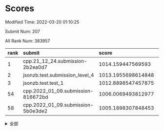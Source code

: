 # Scores

Modified Time: 2022-03-20 01:10:25

Submit Num: 207

All Rank Num: 383957

| rank |               submit               |       score        |       sigma        | pk_num |
| :--- | :--------------------------------- | :----------------- | :----------------- | :----- |
| 1    | cpp.21_12_24.submission-2b2ea0d7   | 1014.159447569593  | 0.8084610206119043 | 7419   |
| 2    | jsonzb.test.submission_level_4     | 1013.1955698614848 | 0.8009256432500838 | 7419   |
| 3    | jsonzb.test.test_1                 | 1012.8898547457875 | 0.7833719530239758 | 7422   |
| 54   | cpp.2022_01_09.submission-816672bd | 1006.0069493812977 | 0.7238659492455348 | 7418   |
| 58   | cpp.2022_01_09.submission-5b0e3de2 | 1005.1898307848453 | 0.7289019764017785 | 7422   |


<details>
<summary>全部</summary>

| rank |                 submit                 |       score        |       sigma        | pk_num |
| :--- | :------------------------------------- | :----------------- | :----------------- | :----- |
| 1    | cpp.21_12_24.submission-2b2ea0d7       | 1014.159447569593  | 0.8084610206119043 | 7419   |
| 2    | jsonzb.test.submission_level_4         | 1013.1955698614848 | 0.8009256432500838 | 7419   |
| 3    | jsonzb.test.test_1                     | 1012.8898547457875 | 0.7833719530239758 | 7422   |
| 4    | gobigger.level_3.submission_level_3_46 | 1011.7186444137345 | 0.7802033827085773 | 7418   |
| 5    | gobigger.level_3.submission_level_3_14 | 1011.1812938088887 | 0.7770988876712696 | 7419   |
| 6    | gobigger.level_3.submission_level_3_1  | 1011.1643557172732 | 0.7491110537911175 | 7416   |
| 7    | gobigger.level_3.submission_level_3_40 | 1011.1468275883866 | 0.7803219658778675 | 7419   |
| 8    | gobigger.level_3.submission_level_3_20 | 1011.0585506365775 | 0.7703734806913847 | 7423   |
| 9    | gobigger.level_3.submission_level_3_15 | 1010.8446461527724 | 0.7675465608941772 | 7426   |
| 10   | gobigger.level_3.submission_level_3_28 | 1010.8114036909877 | 0.8068094145405625 | 7423   |
| 11   | gobigger.level_3.submission_level_3_37 | 1010.6457437160082 | 0.7655372231034704 | 7418   |
| 12   | gobigger.level_3.submission_level_3_49 | 1010.6405371465977 | 0.7765274903067916 | 7418   |
| 13   | gobigger.level_3.submission_level_3_6  | 1010.5720728859468 | 0.7574388563647863 | 7421   |
| 14   | gobigger.level_3.submission_level_3_36 | 1010.4796075594805 | 0.7641128315785535 | 7417   |
| 15   | gobigger.level_3.submission_level_3_0  | 1010.43503906535   | 0.7244988047645872 | 7420   |
| 16   | gobigger.level_3.submission_level_3_29 | 1010.4151217322469 | 0.7412481286000735 | 7414   |
| 17   | gobigger.level_3.submission_level_3_5  | 1010.3329844360175 | 0.769121268391589  | 7420   |
| 18   | gobigger.level_3.submission_level_3_43 | 1010.3235124062724 | 0.749443137130878  | 7420   |
| 19   | gobigger.level_3.submission_level_3_32 | 1010.3226666001651 | 0.7526062285258615 | 7421   |
| 20   | gobigger.level_3.submission_level_3_18 | 1010.3040692384748 | 0.7504880046912266 | 7423   |
| 21   | gobigger.level_3.submission_level_3_3  | 1010.2523382044803 | 0.76556206327992   | 7419   |
| 22   | gobigger.level_3.submission_level_3_47 | 1010.2437063234277 | 0.7570891084701786 | 7420   |
| 23   | gobigger.level_3.submission_level_3_44 | 1010.175293988102  | 0.7636529061886519 | 7420   |
| 24   | gobigger.level_3.submission_level_3_19 | 1010.1677698796519 | 0.7461644925765326 | 7424   |
| 25   | gobigger.level_3.submission_level_3_12 | 1010.1556394023229 | 0.7353499093043812 | 7418   |
| 26   | gobigger.level_3.submission_level_3_38 | 1010.1395751617575 | 0.7310870024669884 | 7425   |
| 27   | gobigger.level_3.submission_level_3_45 | 1010.07062339621   | 0.755290461942934  | 7416   |
| 28   | gobigger.level_3.submission_level_3_16 | 1010.0510612002212 | 0.7516860374614114 | 7425   |
| 29   | gobigger.level_3.submission_level_3_31 | 1010.0158047271221 | 0.7505730651568212 | 7412   |
| 30   | gobigger.level_3.submission_level_3_21 | 1010.0057637697744 | 0.7590236529655224 | 7424   |
| 31   | gobigger.level_3.submission_level_3_33 | 1009.9634444755188 | 0.7493154192174594 | 7418   |
| 32   | gobigger.level_3.submission_level_3_10 | 1009.9030727076236 | 0.7627886333416173 | 7421   |
| 33   | gobigger.level_3.submission_level_3_27 | 1009.8474323523584 | 0.7633548545432003 | 7425   |
| 34   | gobigger.level_3.submission_level_3_22 | 1009.8294308855009 | 0.7298255500927411 | 7421   |
| 35   | gobigger.level_3.submission_level_3_25 | 1009.7816599054621 | 0.7571712349902063 | 7419   |
| 36   | gobigger.level_3.submission_level_3_34 | 1009.779242751816  | 0.7786147807597149 | 7418   |
| 37   | gobigger.level_3.submission_level_3_13 | 1009.579915724886  | 0.7615926954220313 | 7424   |
| 38   | gobigger.level_3.submission_level_3_4  | 1009.4162307194035 | 0.7413347298013385 | 7420   |
| 39   | gobigger.level_3.submission_level_3_26 | 1009.3528870525597 | 0.7477440637651829 | 7414   |
| 40   | gobigger.level_3.submission_level_3_7  | 1009.3391676431962 | 0.753294035680589  | 7419   |
| 41   | gobigger.level_3.submission_level_3_30 | 1009.2819279288719 | 0.7609566310525047 | 7419   |
| 42   | gobigger.level_3.submission_level_3_23 | 1009.2727790272897 | 0.7489720828697702 | 7419   |
| 43   | gobigger.level_3.submission_level_3_35 | 1009.2269979784854 | 0.7300239971765514 | 7420   |
| 44   | gobigger.level_3.submission_level_3_42 | 1009.1904121762914 | 0.7503409806284205 | 7420   |
| 45   | gobigger.level_3.submission_level_3_2  | 1009.1843099374612 | 0.7437424059402536 | 7419   |
| 46   | gobigger.level_3.submission_level_3_9  | 1009.1311442088261 | 0.7736138300564304 | 7415   |
| 47   | gobigger.level_3.submission_level_3_8  | 1009.1046218871004 | 0.7520359413707343 | 7420   |
| 48   | gobigger.level_3.submission_level_3_24 | 1008.9452892413499 | 0.755706340520459  | 7417   |
| 49   | gobigger.level_3.submission_level_3_39 | 1008.5058327747893 | 0.733268895881133  | 7422   |
| 50   | gobigger.level_3.submission_level_3_11 | 1008.3975160875616 | 0.7597594940867163 | 7422   |
| 51   | gobigger.level_3.submission_level_3_17 | 1008.3538636006783 | 0.7588265074954723 | 7424   |
| 52   | gobigger.level_3.submission_level_3_41 | 1008.156990578998  | 0.7468303131877702 | 7415   |
| 53   | gobigger.level_3.submission_level_3_48 | 1008.0863119686809 | 0.7593049720018675 | 7415   |
| 54   | cpp.2022_01_09.submission-816672bd     | 1006.0069493812977 | 0.7238659492455348 | 7418   |
| 55   | gobigger.level_1.submission_level_1_25 | 1005.6439572788313 | 0.7292951583564807 | 7419   |
| 56   | gobigger.level_1.submission_level_1_46 | 1005.3679423065756 | 0.7342083586215146 | 7415   |
| 57   | gobigger.level_1.submission_level_1_39 | 1005.2432995466779 | 0.7383554463562725 | 7421   |
| 58   | cpp.2022_01_09.submission-5b0e3de2     | 1005.1898307848453 | 0.7289019764017785 | 7422   |
| 59   | gobigger.level_1.submission_level_1_23 | 1004.9259337390429 | 0.7255858751730063 | 7420   |
| 60   | gobigger.level_1.submission_level_1_14 | 1004.7325434407985 | 0.7273281591357957 | 7421   |
| 61   | gobigger.level_1.submission_level_1_32 | 1004.6092991316457 | 0.7100991454132636 | 7420   |
| 62   | gobigger.level_1.submission_level_1_3  | 1004.5541543467165 | 0.7288806968292826 | 7423   |
| 63   | gobigger.level_1.submission_level_1_5  | 1004.3908459474861 | 0.7152832308612805 | 7419   |
| 64   | gobigger.level_1.submission_level_1_29 | 1004.3820609019283 | 0.7278336324077538 | 7419   |
| 65   | gobigger.level_1.submission_level_1_16 | 1004.1701681903558 | 0.7198514504392991 | 7421   |
| 66   | gobigger.level_1.submission_level_1_36 | 1004.1525492238046 | 0.7190398131404848 | 7417   |
| 67   | gobigger.level_1.submission_level_1_41 | 1003.994492347286  | 0.7207229716190237 | 7415   |
| 68   | gobigger.level_1.submission_level_1_38 | 1003.9598568690723 | 0.7187718565884419 | 7420   |
| 69   | gobigger.level_1.submission_level_1_43 | 1003.959580006273  | 0.7120828080817169 | 7422   |
| 70   | gobigger.level_1.submission_level_1_49 | 1003.8796761733212 | 0.7139963708076801 | 7418   |
| 71   | gobigger.level_1.submission_level_1_13 | 1003.8281106607403 | 0.7133993664998446 | 7418   |
| 72   | gobigger.level_1.submission_level_1_7  | 1003.7525493555968 | 0.7198871831844964 | 7428   |
| 73   | gobigger.level_1.submission_level_1_0  | 1003.7238072069404 | 0.716166140191592  | 7420   |
| 74   | gobigger.level_1.submission_level_1_48 | 1003.6972349581664 | 0.7084752186085473 | 7420   |
| 75   | gobigger.level_1.submission_level_1_1  | 1003.682342978009  | 0.7145939558045447 | 7412   |
| 76   | gobigger.level_1.submission_level_1_30 | 1003.6574197102036 | 0.7247491921646217 | 7422   |
| 77   | gobigger.level_1.submission_level_1_35 | 1003.629962021574  | 0.7170967105914934 | 7410   |
| 78   | gobigger.level_1.submission_level_1_45 | 1003.5464555081483 | 0.7077372517305056 | 7425   |
| 79   | gobigger.level_1.submission_level_1_21 | 1003.5114532945624 | 0.7059066669883269 | 7417   |
| 80   | gobigger.level_1.submission_level_1_44 | 1003.4455877903854 | 0.7164974425608275 | 7426   |
| 81   | gobigger.level_1.submission_level_1_27 | 1003.3224716797911 | 0.7121050712651396 | 7419   |
| 82   | gobigger.level_1.submission_level_1_37 | 1003.1653638577694 | 0.7147352048810127 | 7418   |
| 83   | gobigger.level_1.submission_level_1_22 | 1003.1572172861855 | 0.7146977476373205 | 7419   |
| 84   | gobigger.level_1.submission_level_1_28 | 1003.1452412485877 | 0.7239191654257661 | 7422   |
| 85   | gobigger.level_1.submission_level_1_10 | 1003.0992643208622 | 0.7127710924482203 | 7415   |
| 86   | gobigger.level_1.submission_level_1_40 | 1003.0205264600072 | 0.7112042565843192 | 7418   |
| 87   | gobigger.level_1.submission_level_1_42 | 1002.9562714283403 | 0.7181620759766076 | 7414   |
| 88   | gobigger.level_1.submission_level_1_2  | 1002.9441659658447 | 0.7125198816988575 | 7418   |
| 89   | gobigger.level_1.submission_level_1_15 | 1002.9354028577023 | 0.7147190695628028 | 7424   |
| 90   | gobigger.level_1.submission_level_1_19 | 1002.9032292862552 | 0.7156883753604133 | 7418   |
| 91   | gobigger.level_1.submission_level_1_8  | 1002.8690133127391 | 0.7215102410230064 | 7428   |
| 92   | gobigger.level_1.submission_level_1_47 | 1002.8068172400938 | 0.7136482143475844 | 7418   |
| 93   | gobigger.level_1.submission_level_1_18 | 1002.6631622853193 | 0.7338328323188417 | 7418   |
| 94   | gobigger.level_1.submission_level_1_34 | 1002.6348677481641 | 0.7127697185561942 | 7417   |
| 95   | gobigger.level_1.submission_level_1_12 | 1002.5474812784234 | 0.7127436172478672 | 7421   |
| 96   | gobigger.level_1.submission_level_1_6  | 1002.532812521845  | 0.7152061253743643 | 7419   |
| 97   | gobigger.level_1.submission_level_1_33 | 1002.4951945906399 | 0.7104972547210336 | 7417   |
| 98   | gobigger.level_1.submission_level_1_24 | 1002.4907900951745 | 0.7142568057323383 | 7414   |
| 99   | gobigger.level_1.submission_level_1_20 | 1002.4564915791801 | 0.7105457692485031 | 7423   |
| 100  | gobigger.level_1.submission_level_1_11 | 1002.1893175242637 | 0.7122153723569843 | 7414   |
| 101  | gobigger.level_1.submission_level_1_4  | 1002.0744806348123 | 0.7203296722750215 | 7420   |
| 102  | gobigger.level_1.submission_level_1_17 | 1001.9662404678718 | 0.7242744064695924 | 7418   |
| 103  | gobigger.level_1.submission_level_1_26 | 1001.4857007573517 | 0.7063043177268604 | 7421   |
| 104  | gobigger.level_1.submission_level_1_31 | 1001.468743556046  | 0.7078570818569592 | 7419   |
| 105  | gobigger.level_1.submission_level_1_9  | 1001.1367767241002 | 0.7133804706040141 | 7418   |
| 106  | gobigger.random.submission_random_46   | 997.8470611713605  | 0.7080301557825504 | 7419   |
| 107  | gobigger.random.submission_random_22   | 997.0544061379145  | 0.6945281514216421 | 7422   |
| 108  | gobigger.random.submission_random_8    | 997.0224434235096  | 0.7073658245309665 | 7415   |
| 109  | gobigger.random.submission_random_12   | 996.9769782359238  | 0.7081307829405595 | 7423   |
| 110  | gobigger.random.submission_random_32   | 996.8933496275118  | 0.7116388005182304 | 7421   |
| 111  | gobigger.random.submission_random_9    | 996.7957386174257  | 0.7027667889212302 | 7421   |
| 112  | gobigger.random.submission_random_13   | 996.7853832020104  | 0.7173433244168915 | 7421   |
| 113  | gobigger.random.submission_random_28   | 996.6891156939365  | 0.7040352124013377 | 7415   |
| 114  | gobigger.random.submission_random_38   | 996.6854774651517  | 0.7182661523691467 | 7417   |
| 115  | gobigger.random.submission_random_36   | 996.6821642980768  | 0.7240659842013476 | 7421   |
| 116  | gobigger.random.submission_random_37   | 996.6396987369103  | 0.7172756447059141 | 7420   |
| 117  | gobigger.random.submission_random_17   | 996.4559021335658  | 0.696582892684735  | 7417   |
| 118  | gobigger.random.submission_random_20   | 996.4422760214725  | 0.7083101479612199 | 7423   |
| 119  | gobigger.random.submission_random_7    | 996.3457316037069  | 0.6986514339366073 | 7420   |
| 120  | gobigger.random.submission_random_11   | 996.3076422870644  | 0.7082646505954691 | 7422   |
| 121  | gobigger.random.submission_random_1    | 996.2555354599715  | 0.6923125633328594 | 7417   |
| 122  | gobigger.random.submission_random_23   | 996.2487900803004  | 0.7102571451227822 | 7418   |
| 123  | gobigger.random.submission_random_6    | 996.1354538623096  | 0.7083892073056083 | 7419   |
| 124  | gobigger.random.submission_random_5    | 996.1325854516596  | 0.7207100955194676 | 7421   |
| 125  | gobigger.random.submission_random_19   | 996.1126473677227  | 0.7212098657460738 | 7420   |
| 126  | gobigger.random.submission_random_41   | 996.095747712447   | 0.7012557325351985 | 7418   |
| 127  | gobigger.random.submission_random_3    | 996.0944929798808  | 0.7033128843275701 | 7420   |
| 128  | gobigger.random.submission_random_16   | 996.0040643298371  | 0.7179440371316393 | 7415   |
| 129  | gobigger.random.submission_random_47   | 995.9708298597517  | 0.7119586930363576 | 7420   |
| 130  | gobigger.random.submission_random_21   | 995.9702280545222  | 0.7166677616187468 | 7423   |
| 131  | gobigger.random.submission_random_34   | 995.8943841256153  | 0.7080772464452438 | 7415   |
| 132  | gobigger.random.submission_random_45   | 995.8894816895973  | 0.7047995985721285 | 7418   |
| 133  | gobigger.random.submission_random_49   | 995.8847614722599  | 0.7131155030871954 | 7416   |
| 134  | gobigger.random.submission_random_0    | 995.8654521901051  | 0.7110948640169176 | 7423   |
| 135  | gobigger.random.submission_random_31   | 995.8642031766994  | 0.7062137049859255 | 7422   |
| 136  | gobigger.random.submission_random_18   | 995.8550686763809  | 0.7169005449916122 | 7424   |
| 137  | gobigger.random.submission_random_42   | 995.8481293877588  | 0.7116677252367644 | 7418   |
| 138  | gobigger.random.submission_random_35   | 995.8340191093364  | 0.719782833501003  | 7420   |
| 139  | gobigger.random.submission_random_39   | 995.825813728141   | 0.7255122677747419 | 7421   |
| 140  | gobigger.random.submission_random_27   | 995.6330193219635  | 0.7185595456258953 | 7420   |
| 141  | gobigger.random.submission_random_2    | 995.6051031505316  | 0.7204295390719996 | 7420   |
| 142  | gobigger.random.submission_random_30   | 995.5845664495707  | 0.712703477404066  | 7420   |
| 143  | gobigger.random.submission_random_26   | 995.5535297297452  | 0.7105416134646367 | 7423   |
| 144  | gobigger.random.submission_random_40   | 995.5440927482609  | 0.7162172809838597 | 7422   |
| 145  | gobigger.random.submission_random_29   | 995.5420959969908  | 0.7252112191138552 | 7415   |
| 146  | gobigger.random.submission_random_48   | 995.4951211587684  | 0.7110092008701442 | 7421   |
| 147  | gobigger.random.submission_random_24   | 995.3531794226859  | 0.7188666677181583 | 7419   |
| 148  | gobigger.random.submission_random_43   | 995.2689328460996  | 0.710798267227931  | 7414   |
| 149  | gobigger.random.submission_random_15   | 995.1995715441266  | 0.7231792175529792 | 7418   |
| 150  | gobigger.random.submission_random_33   | 995.1658207220784  | 0.7092538656162696 | 7425   |
| 151  | gobigger.random.submission_random_14   | 995.0886433246094  | 0.7106116005438435 | 7420   |
| 152  | gobigger.random.submission_random_25   | 995.0808069099623  | 0.7091663774515741 | 7419   |
| 153  | gobigger.random.submission_random_44   | 995.020541302836   | 0.7227945652156528 | 7418   |
| 154  | gobigger.random.submission_random_4    | 994.8257887369296  | 0.7146928461276549 | 7422   |
| 155  | gobigger.random.submission_random_10   | 994.7582044548208  | 0.7191563894363332 | 7417   |
| 156  | gobigger.level_2.submission_level_2_30 | 994.0540005766002  | 0.7255123924721071 | 7421   |
| 157  | gobigger.level_2.submission_level_2_48 | 993.4625412724472  | 0.7369588048628889 | 7420   |
| 158  | gobigger.level_2.submission_level_2_37 | 993.3665430220046  | 0.7592565163582986 | 7419   |
| 159  | gobigger.level_2.submission_level_2_8  | 993.317005390871   | 0.735112993067608  | 7416   |
| 160  | gobigger.level_2.submission_level_2_45 | 993.1855849163148  | 0.7258117113584016 | 7422   |
| 161  | gobigger.level_2.submission_level_2_5  | 993.1391221976548  | 0.7415958974351009 | 7416   |
| 162  | gobigger.level_2.submission_level_2_22 | 993.026010888226   | 0.7535697364379448 | 7422   |
| 163  | gobigger.level_2.submission_level_2_13 | 992.8688682208259  | 0.7187701116743057 | 7414   |
| 164  | gobigger.level_2.submission_level_2_34 | 992.7941801892314  | 0.7491054193038046 | 7419   |
| 165  | gobigger.level_2.submission_level_2_39 | 992.792615337814   | 0.7618044338189798 | 7414   |
| 166  | gobigger.level_2.submission_level_2_23 | 992.7071723389518  | 0.7302510915304327 | 7418   |
| 167  | gobigger.level_2.submission_level_2_18 | 992.6454432916905  | 0.7564753614066992 | 7423   |
| 168  | gobigger.level_2.submission_level_2_46 | 992.6304203077341  | 0.7451948832656512 | 7423   |
| 169  | gobigger.level_2.submission_level_2_19 | 992.5774442446972  | 0.7385631033250387 | 7416   |
| 170  | gobigger.level_2.submission_level_2_38 | 992.5352707645736  | 0.7556827671348656 | 7420   |
| 171  | gobigger.level_2.submission_level_2_33 | 992.4026985247446  | 0.7413546456764546 | 7420   |
| 172  | gobigger.level_2.submission_level_2_28 | 992.3725167235694  | 0.738517939175011  | 7420   |
| 173  | gobigger.level_2.submission_level_2_10 | 992.3442026853184  | 0.7399518939302182 | 7424   |
| 174  | gobigger.level_2.submission_level_2_9  | 992.3280264146921  | 0.7370205101633487 | 7420   |
| 175  | gobigger.level_2.submission_level_2_49 | 992.1862516490547  | 0.7441247200269786 | 7420   |
| 176  | gobigger.level_2.submission_level_2_29 | 992.1724095998843  | 0.7412153647931974 | 7416   |
| 177  | gobigger.level_2.submission_level_2_40 | 992.1712786764931  | 0.7434845170312647 | 7424   |
| 178  | gobigger.level_2.submission_level_2_43 | 992.0697989600512  | 0.7392226532333542 | 7420   |
| 179  | gobigger.level_2.submission_level_2_2  | 992.0567255406327  | 0.7489801890818661 | 7422   |
| 180  | gobigger.level_2.submission_level_2_31 | 992.0431058521629  | 0.7350410757263005 | 7422   |
| 181  | gobigger.level_2.submission_level_2_21 | 991.9223165593862  | 0.7448373208053999 | 7418   |
| 182  | gobigger.level_2.submission_level_2_32 | 991.8481404658232  | 0.7643296335910787 | 7419   |
| 183  | gobigger.level_2.submission_level_2_4  | 991.8063452696417  | 0.7332403503298139 | 7420   |
| 184  | gobigger.level_2.submission_level_2_35 | 991.7878043419827  | 0.7547711057909221 | 7419   |
| 185  | gobigger.level_2.submission_level_2_20 | 991.7731386956705  | 0.7506676572811563 | 7420   |
| 186  | gobigger.level_2.submission_level_2_11 | 991.6210680944821  | 0.7304372040116097 | 7417   |
| 187  | gobigger.level_2.submission_level_2_0  | 991.613063500282   | 0.7526049890339513 | 7417   |
| 188  | gobigger.level_2.submission_level_2_15 | 991.5107791565342  | 0.7624316511021166 | 7419   |
| 189  | gobigger.level_2.submission_level_2_47 | 991.4929469887318  | 0.7465063201170307 | 7418   |
| 190  | gobigger.level_2.submission_level_2_1  | 991.4905709410481  | 0.7313794467034128 | 7426   |
| 191  | gobigger.level_2.submission_level_2_42 | 991.4503851181925  | 0.7526137997113335 | 7419   |
| 192  | gobigger.level_2.submission_level_2_44 | 991.4496179514205  | 0.7652571974022013 | 7422   |
| 193  | gobigger.level_2.submission_level_2_16 | 991.3840208924396  | 0.7631396154944589 | 7419   |
| 194  | gobigger.level_2.submission_level_2_26 | 991.3406806247958  | 0.7516815764535183 | 7421   |
| 195  | gobigger.level_2.submission_level_2_24 | 991.3302169608712  | 0.7815330091093733 | 7420   |
| 196  | gobigger.level_2.submission_level_2_17 | 991.3119921152612  | 0.7470385481501999 | 7424   |
| 197  | gobigger.level_2.submission_level_2_6  | 991.27589059238    | 0.7404737709212434 | 7417   |
| 198  | gobigger.level_2.submission_level_2_41 | 991.2055126803949  | 0.736019498649593  | 7419   |
| 199  | gobigger.level_2.submission_level_2_12 | 991.1880113601184  | 0.7470072419324068 | 7414   |
| 200  | gobigger.level_2.submission_level_2_14 | 991.0600047457802  | 0.7465239541195606 | 7422   |
| 201  | gobigger.level_2.submission_level_2_7  | 991.03833547267    | 0.766835961424771  | 7418   |
| 202  | gobigger.level_2.submission_level_2_25 | 990.842584210758   | 0.781255202895867  | 7420   |
| 203  | gobigger.level_2.submission_level_2_36 | 990.6713909839309  | 0.7478468255161268 | 7419   |
| 204  | gobigger.level_2.submission_level_2_27 | 990.575766275885   | 0.7633739756056216 | 7421   |
| 205  | gobigger.level_2.submission_level_2_3  | 990.5622555194482  | 0.7724255065868969 | 7415   |
| 206  | gobigger.none.submission_none_0        | 976.877277761378   | 1.391260815408791  | 7423   |
| 207  | gobigger.none.submission_none_1        | 974.8507985777712  | 1.6153166054592802 | 7413   |

</details>